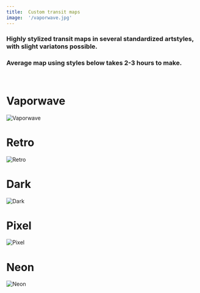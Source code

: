 ```yaml
---
title:  Custom transit maps
image:  '/vaporwave.jpg'
---
```

### Highly stylized transit maps in several standardized artstyles, with slight variatons possible.

### Average map using styles below takes 2-3 hours to make.
‎
‎
# Vaporwave
![Vaporwave](/vaporwave.jpg)

# Retro
![Retro](/retro.jpg)

# Dark
![Dark](/dark.jpg)

# Pixel
![Pixel](/pixel.jpg)

# Neon
![Neon](/neon.jpg)